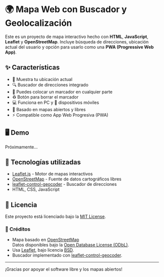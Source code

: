 # 🌍 Mapa Web con Buscador y Geolocalización

Este es un proyecto de mapa interactivo hecho con **HTML**, **JavaScript**, **Leaflet** y **OpenStreetMap**. Incluye búsqueda de direcciones, ubicación actual del usuario y opción para usarlo como una **PWA (Progressive Web App)**.

## ✨ Características

- 📍 Muestra tu ubicación actual
- 🔍 Buscador de direcciones integrado
- 📌 Puedes colocar un marcador en cualquier parte
- ♻️ Botón para borrar el marcador
- 💻 Funciona en PC y 📱 dispositivos móviles
- 🧭 Basado en mapas abiertos y libres
- ⚡️ Compatible como App Web Progresiva (PWA)

## 🖥️ Demo

Próximamente...

## 🚀 Tecnologías utilizadas

- [Leaflet.js](https://leafletjs.com/) - Motor de mapas interactivos
- [OpenStreetMap](https://www.openstreetmap.org) - Fuente de datos cartográficos libres
- [leaflet-control-geocoder](https://github.com/perliedman/leaflet-control-geocoder) - Buscador de direcciones
- HTML, CSS, JavaScript

## 🧾 Licencia

Este proyecto está licenciado bajo la [MIT License](LICENSE).

### 📌 Créditos

- Mapa basado en [OpenStreetMap](https://www.openstreetmap.org)  
  Datos disponibles bajo la [Open Database License (ODbL)](https://opendatacommons.org/licenses/odbl/1-0/).
- Usa [Leaflet](https://leafletjs.com), bajo licencia [BSD](https://opensource.org/licenses/BSD-2-Clause).
- Buscador implementado con [leaflet-control-geocoder](https://github.com/perliedman/leaflet-control-geocoder).

---

¡Gracias por apoyar el software libre y los mapas abiertos!

<!--
© 2025 [DarkerZx-html]
Licencia: MIT

Este proyecto utiliza mapas de © OpenStreetMap contributors,
disponibles bajo la Open Database License (ODbL).
-->
